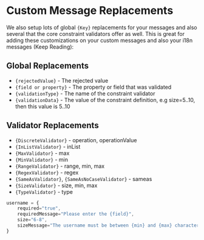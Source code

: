 # Custom Message Replacements

We also setup lots of global `{Key}` replacements for your messages and also several that the core constraint validators offer as well. This is great for adding these customizations on your custom messages and also your i18n messages \(Keep Reading\):

## Global Replacements

* `{rejectedValue}` - The rejected value
* `{field or property}` - The property or field that was validated
* `{validationType}` - The name of the constraint validator
* `{validationData}` - The value of the constraint definition, e.g size=5..10, then this value is 5..10

## Validator Replacements

* `{DiscreteValidator}` - operation, operationValue
* `{InListValidator}` - inList
* `{MaxValidator}` - max
* `{MinValidator}` - min
* `{RangeValidator}` - range, min, max
* `{RegexValidator}` - regex
* `{SameAsValidator}`, `{SameAsNoCaseValidator}` - sameas
* `{SizeValidator}` - size, min, max
* `{TypeValidator}` - type

```javascript
username = { 
    required="true", 
    requiredMessage="Please enter the {field}", 
    size="6-8", 
    sizeMessage="The username must be between {min} and {max} characters" 
}
```

